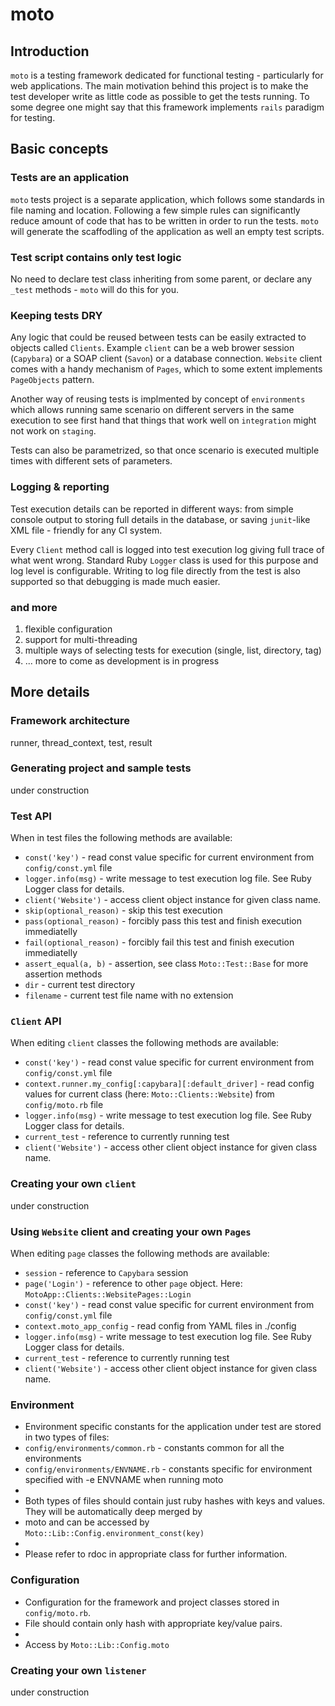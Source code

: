 # moto

## Introduction
`moto` is a testing framework dedicated for functional testing - particularly for web applications. The main motivation behind this project is to make the test developer write as little code as possible to get the tests running. To some degree one might say that this framework implements `rails` paradigm for testing.

## Basic concepts
### Tests are an application
`moto` tests project is a separate application, which follows some standards in file naming and location. Following a few simple rules can significantly reduce amount of code that has to be written in order to run the tests. `moto` will generate the scaffodling of the application as well an empty test scripts.

### Test script contains only test logic
No need to declare test class inheriting from some parent, or declare any `_test` methods - `moto` will do this for you. 

### Keeping tests DRY
Any logic that could be reused between tests can be easily extracted to objects called `Clients`. Example `client` can be a web brower session (`Capybara`) or a SOAP client (`Savon`) or a database connection. `Website` client comes with a handy mechanism of `Pages`, which to some extent implements `PageObjects` pattern.

Another way of reusing tests is implmented by concept of `environments` which allows running same scenario on different servers in the same execution to see first hand that things that work well on `integration` might not work on `staging`.

Tests can also be parametrized, so that once scenario is executed multiple times with different sets of parameters.

### Logging & reporting
Test execution details can be reported in different ways: from simple console output to storing full details in the database, or saving `junit`-like XML file - friendly for any CI system.

Every `Client` method call is logged into test execution log giving full trace of what went wrong. Standard Ruby `Logger` class is used for this purpose and log level is configurable. Writing to log file directly from the test is also supported so that debugging is made much easier.

### and more
1. flexible configuration
2. support for multi-threading
3. multiple ways of selecting tests for execution (single, list, directory, tag)
4. ... more to come as development is in progress

## More details
### Framework architecture
runner, thread_context, test, result

### Generating project and sample tests
under construction

### Test API
When in test files the following methods are available:

* `const('key')` - read const value specific for current environment from `config/const.yml` file
* `logger.info(msg)` - write message to test execution log file. See Ruby Logger class for details.
* `client('Website')` - access client object instance for given class name.
* `skip(optional_reason)` - skip this test execution
* `pass(optional_reason)` - forcibly pass this test and finish execution immediatelly
* `fail(optional_reason)` - forcibly fail this test and finish execution immediatelly
* `assert_equal(a, b)` - assertion, see class `Moto::Test::Base` for more assertion methods
* `dir` - current test directory
* `filename` - current test file name with no extension

### `Client` API
When editing `client` classes the following methods are available:

* `const('key')` - read const value specific for current environment from `config/const.yml` file
* `context.runner.my_config[:capybara][:default_driver]` - read config values for current class (here: `Moto::Clients::Website`) from `config/moto.rb` file
* `logger.info(msg)` - write message to test execution log file. See Ruby Logger class for details.
* `current_test` - reference to currently running test
* `client('Website')` - access other client object instance for given class name.

### Creating your own `client`
under construction 

### Using `Website` client and creating your own `Pages`
When editing `page` classes the following methods are available:

* `session` - reference to `Capybara` session
* `page('Login')` - reference to other `page` object. Here: `MotoApp::Clients::WebsitePages::Login`
* `const('key')` - read const value specific for current environment from `config/const.yml` file
* `context.moto_app_config` - read config from YAML files in ./config
* `logger.info(msg)` - write message to test execution log file. See Ruby Logger class for details.
* `current_test` - reference to currently running test
* `client('Website')` - access other client object instance for given class name.

### Environment

* Environment specific constants for the application under test are stored in two types of files:
* `config/environments/common.rb` -  constants common for all the environments
* `config/environments/ENVNAME.rb` - constants specific for environment specified with -e ENVNAME when running moto
*
* Both types of files should contain just ruby hashes with keys and values. They will be automatically deep merged by
* moto and can be accessed by `Moto::Lib::Config.environment_const(key)`
*
* Please refer to rdoc in appropriate class for further information.

### Configuration

* Configuration for the framework and project classes stored in `config/moto.rb`.
* File should contain only hash with appropriate key/value pairs.
*
* Access by `Moto::Lib::Config.moto`

### Creating your own `listener`
under construction

